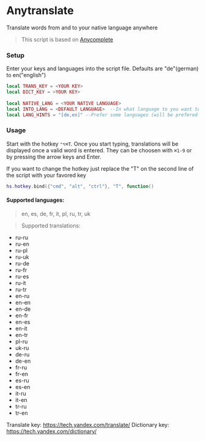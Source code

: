 # Anytranslate
Translate words from and to your native language anywhere
> This script is based on [Anycomplete](https://github.com/nathancahill/Anycomplete)

### Setup
Enter your keys and languages into the script file. Defaults are "de"(german) to en("english")
```lua
local TRANS_KEY = <YOUR KEY>
local DICT_KEY = >YOUR KEY>
        
local NATIVE_LANG = <YOUR NATIVE LANGUAGE>
local INTO_LANG = <DEFAULT LANGUAGE>  --In what language to you want to tranlaste the text if you enter your native language
local LANG_HINTS = "[de,en]" --Prefer some languages (will be prefered if detection is not surea)
```
### Usage
Start with the hotkey `⌃⌥⌘T`. Once you start typing, translations will be displayed once a valid word is entered.
They can be choosen with `⌘1-9` or by pressing the arrow keys and Enter.

If you want to change the hotkey just replace the "T" on the second line of the script with your favored key
```lua
hs.hotkey.bind({"cmd", "alt", "ctrl"}, "T", function()
```

#### Supported languages: 
> en, es, de, fr, it, pl, ru, tr, uk  

> Supported translations:
  - ru-ru
  - ru-en
  - ru-pl
  - ru-uk
  - ru-de
  - ru-fr
  - ru-es
  - ru-it
  - ru-tr
  - en-ru
  - en-en
  - en-de
  - en-fr
  - en-es
  - en-it
  - en-tr
  - pl-ru
  - uk-ru
  - de-ru
  - de-en
  - fr-ru
  - fr-en
  - es-ru
  - es-en
  - it-ru
  - it-en
  - tr-ru
  - tr-en

Translate key: https://tech.yandex.com/translate/
Dictionary key: https://tech.yandex.com/dictionary/
